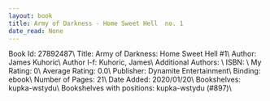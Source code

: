 ```yaml
---
layout: book
title: Army of Darkness - Home Sweet Hell  no. 1
date_read: None
---
```


Book Id: 27892487\ 
Title: Army of Darkness: Home Sweet Hell #1\ 
Author: James Kuhoric\ 
Author l-f: Kuhoric, James\ 
Additional Authors: \ 
ISBN: \ 
My Rating: 0\ 
Average Rating: 0.0\ 
Publisher: Dynamite Entertainment\ 
Binding: ebook\ 
Number of Pages: 21\ 
Date Added: 2020/01/20\ 
Bookshelves: kupka-wstydu\ 
Bookshelves with positions: kupka-wstydu (#897)\ 


